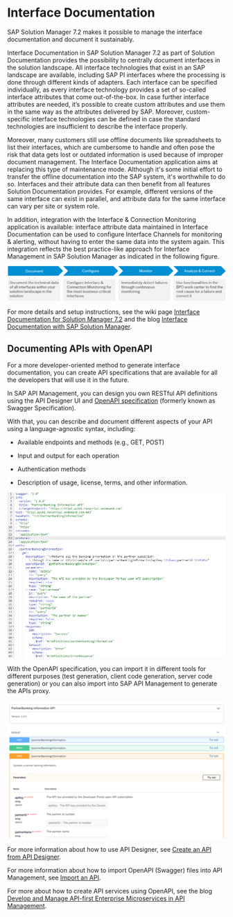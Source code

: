 <!-- loio290ede0489be41928543d3ec666ee143 -->

# Interface Documentation

SAP Solution Manager 7.2 makes it possible to manage the interface documentation and document it sustainably.

Interface Documentation in SAP Solution Manager 7.2 as part of Solution Documentation provides the possibility to centrally document interfaces in the solution landscape. All interface technologies that exist in an SAP landscape are available, including SAP PI interfaces where the processing is done through different kinds of adapters. Each interface can be specified individually, as every interface technology provides a set of so-called interface attributes that come out-of-the-box. In case further interface attributes are needed, it’s possible to create custom attributes and use them in the same way as the attributes delivered by SAP. Moreover, custom-specific interface technologies can be defined in case the standard technologies are insufficient to describe the interface properly.

Moreover, many customers still use offline documents like spreadsheets to list their interfaces, which are cumbersome to handle and often pose the risk that data gets lost or outdated information is used because of improper document management. The Interface Documentation application aims at replacing this type of maintenance mode. Although it's some initial effort to transfer the offline documentation into the SAP system, it's worthwhile to do so. Interfaces and their attribute data can then benefit from all features Solution Documentation provides. For example, different versions of the same interface can exist in parallel, and attribute data for the same interface can vary per site or system role.

In addition, integration with the Interface & Connection Monitoring application is available: interface attribute data maintained in Interface Documentation can be used to configure Interface Channels for monitoring & alerting, without having to enter the same data into the system again. This integration reflects the best practice-like approach for Interface Management in SAP Solution Manager as indicated in the following figure.

 ![](images/InterfaceGovernance_InterfaceDocumentation_ad55847.png) 

For more details and setup instructions, see the wiki page [Interface Documentation for Solution Manager 7.2](https://wiki.scn.sap.com/wiki/display/SM/Interface+Documentation+for+Solution+Manager+7.2) and the blog [Interface Documentation with SAP Solution Manager](https://blogs.sap.com/2020/04/16/interface-documentation-with-sap-solution-manager/).



<a name="loio290ede0489be41928543d3ec666ee143__section_qhh_htz_mqb"/>

## Documenting APIs with OpenAPI

For a more developer-oriented method to generate interface documentation, you can create API specifications that are available for all the developers that will use it in the future.

In SAP API Management, you can design you own RESTful API definitions using the API Designer UI and [OpenAPI specification](https://github.com/OAI/OpenAPI-Specification/blob/main/versions/3.0.2.md) \(formerly known as Swagger Specification\).

With that, you can describe and document different aspects of your API using a language-agnostic syntax, including:

-   Available endpoints and methods \(e.g., GET, POST\)

-   Input and output for each operation

-   Authentication methods

-   Description of usage, license, terms, and other information.


![](images/InterfGov_OpenAPI1_98a0d67.png)

With the OpenAPI specification, you can import it in different tools for different purposes \(test generation, client code generation, server code generation\) or you can also import into SAP API Management to generate the APIs proxy.

![](images/InterfGov_OpenAPI2_3f96374.png)

For more information about how to use API Designer, see [Create an API from API Designer](https://help.sap.com/viewer/66d066d903c2473f81ec33acfe2ccdb4/LATEST/en-US/26e1bbd2f3864b53a288e25786eb94e0.html).

For more information about how to import OpenAPI \(Swagger\) files into API Management, see [Import an API](https://help.sap.com/viewer/66d066d903c2473f81ec33acfe2ccdb4/LATEST/en-US/9342a932441e45cd9636eb0a01a89958.html).

For more about how to create API services using OpenAPI, see the blog [Develop and Manage API-first Enterprise Microservices in API Management](https://blogs.sap.com/2017/12/13/sap-api-management-api-implementation-and-management-on-cloud-foundry-part-1/).

